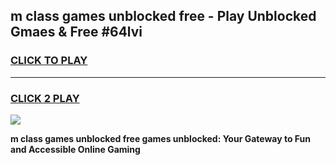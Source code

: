 
## m class games unblocked free - Play Unblocked Gmaes & Free #64lvi
<h3>
<a href="https://news.freeplayer.one?title=m_class_games_unblocked_free&ref=24F">CLICK TO PLAY</a></h3>
<hr>

<h3>
<a href="https://news.freeplayer.one?title=m_class_games_unblocked_free&ref=24F">CLICK 2 PLAY</a>
  
</h3>

<a href="https://news.freeplayer.one?title=m_class_games_unblocked_free&ref=24F/"><img src="https://clearcache.store/games.png"></a>


**m class games unblocked free games unblocked: Your Gateway to Fun and Accessible Online Gaming**
